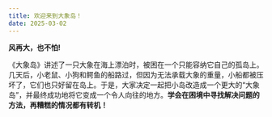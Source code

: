 ```yaml
---
title: 欢迎来到大象岛！
date: 2025-03-02
---
```


**风再大，也不怕!**

<!--more-->

《大象岛》讲述了一只大象在海上漂泊时，被困在一个只能容纳它自己的孤岛上。几天后，小老鼠、小狗和鳄鱼的船路过，但因为无法承载大象的重量，小船都被压坏了，它们也只好留在岛上。于是，大家决定一起把小岛改造成一个更大的“大象岛”，并最终成功地将它变成一个令人向往的地方。**学会在困境中寻找解决问题的方法，再糟糕的情况都有转机！**
